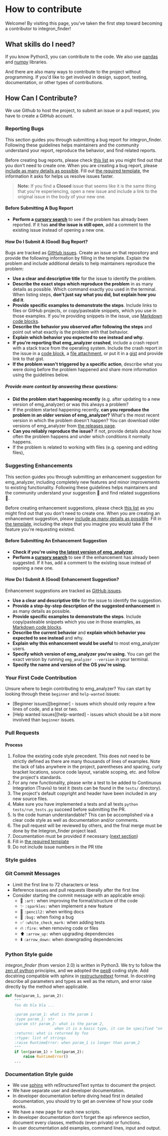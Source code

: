# How to contribute

Welcome! By visiting this page, 
you've taken the first step toward becoming a contributor to integron_finder!

## What skills do I need?

If you know Python3, you can contribute to the code. 
We also use [pandas](https://pandas.pydata.org/) and 
[numpy](http://www.numpy.org/) libraries.

And there are also many ways to contribute to the project without programming. 
If you'd like to get involved in design, 
support, testing, documentation, or other types of contributions.


## How Can I Contribute?

We use Github to host the project, to submit an issue or a pull request,
you have to create a GitHub account.

### Reporting Bugs

This section guides you through submitting a bug report for integron_finder. 
Following these guidelines helps maintainers and the community understand your report, 
reproduce the behavior, and find related reports.

Before creating bug reports, please check [this list](#before-submitting-a-bug-report) 
as you might find out that you don't need to create one.
When you are creating a bug report, please 
[include as many details as possible](#how-do-i-submit-a-good-bug-report). 
Fill out [the required template](.github/ISSUE_TEMPLATE.md), the information it asks for helps us resolve issues faster.

> **Note:**
> If you find a **Closed** issue that seems like it is the same thing that you're experiencing, 
> open a new issue and include a link to the original issue in the body of your new one.

#### Before Submitting A Bug Report

* **Perform a [cursory search](https://github.com/gem-pasteur/Integron_Finder/issues?q=is%3Aopen+is%3Aissue+label%3Abug)** to see if the problem has already been reported. 
If it has **and the issue is still open**, add a comment to the existing issue instead of opening a new one.


#### How Do I Submit A (Good) Bug Report?

Bugs are tracked as [GitHub issues](https://guides.github.com/features/issues/). 
Create an issue on that repository and provide the following information by filling in the template.
Explain the problem and include additional details to help maintainers reproduce the problem:

* **Use a clear and descriptive title** for the issue to identify the problem.
* **Describe the exact steps which reproduce the problem** in as many details as possible. 
  Which command exactly you used in the terminal. 
  When listing steps, **don't just say what you did, but explain how you did it**. 
* **Provide specific examples to demonstrate the steps**. 
  Include links to files or GitHub projects, or copy/pasteable snippets, which you use in those examples. 
  If you're providing snippets in the issue, use [Markdown code blocks](https://help.github.com/articles/markdown-basics/#multiple-lines).
* **Describe the behavior you observed after following the steps** and point out what exactly is the problem with that behavior.
* **Explain which behavior you expected to see instead and why.**
* **If you're reporting that emg_analyzer crashed**, 
  include a crash report with a stack trace from the operating system. 
  Include the crash report in the issue in a [code block](https://help.github.com/articles/markdown-basics/#multiple-lines), 
  a [file attachment](https://help.github.com/articles/file-attachments-on-issues-and-pull-requests/), 
  or put it in a [gist](https://gist.github.com/) and provide link to that gist.
* **If the problem wasn't triggered by a specific action**, describe what you were doing before the problem happened 
  and share more information using the guidelines below.

##### Provide more context by answering these questions:

* **Did the problem start happening recently** (e.g. after updating to a new version of emg_analyzer) or was this always a problem?
* If the problem started happening recently, **can you reproduce the problem in an older version of emg_analyzer?** 
  What's the most recent version in which the problem doesn't happen? You can download older versions of emg_analyzer from 
  [the releases page](https://github.com/freeh4cker/emg_analyzer/releases).
* **Can you reliably reproduce the issue?** If not, provide details about how often the problem happens and under which conditions it normally happens.
* If the problem is related to working with files (e.g. opening and editing files), 

### Suggesting Enhancements

This section guides you through submitting an enhancement suggestion for emg_analyzer, 
including completely new features and minor improvements to existing functionality. 
Following these guidelines helps maintainers and the community understand your suggestion :pencil: 
and find related suggestions :mag_right:.

Before creating enhancement suggestions, please check [this list](#before-submitting-an-enhancement-suggestion) 
as you might find out that you don't need to create one. 
When you are creating an enhancement suggestion, please [include as many details as possible](#how-do-i-submit-a-good-enhancement-suggestion). 
Fill in [the template](.github/ISSUE_TEMPLATE.md), including the steps that you imagine you would take if the feature you're requesting existed.

#### Before Submitting An Enhancement Suggestion

* **Check if you're using [the latest version of emg_analyzer](https://github.com/freeh4cker/emg_analyzer/releases)**.
* **Perform a [cursory search](https://github.com/freeh4cker/emg_analyzer/issues?q=is%3Aopen+is%3Aissue+label%3Aenhancement)** 
  to see if the enhancement has already been suggested. 
  If it has, add a comment to the existing issue instead of opening a new one.

#### How Do I Submit A (Good) Enhancement Suggestion?

Enhancement suggestions are tracked as [GitHub issues](https://guides.github.com/features/issues/). 

* **Use a clear and descriptive title** for the issue to identify the suggestion.
* **Provide a step-by-step description of the suggested enhancement** in as many details as possible.
* **Provide specific examples to demonstrate the steps**. 
  Include copy/pasteable snippets which you use in those examples, as [Markdown code blocks](https://help.github.com/articles/markdown-basics/#multiple-lines).
* **Describe the current behavior** and **explain which behavior you expected to see instead** and why.
* **Explain why this enhancement would be useful** to most emg_analyzer users.
* **Specify which version of emg_analyzer you're using.** You can get the exact version by running `emg_analyzer --version` in your terminal.
* **Specify the name and version of the OS you're using.**

### Your First Code Contribution

Unsure where to begin contributing to emg_analyzer? You can start by looking through these `beginner` and `help-wanted` issues:

* [Beginner issues][beginner] - issues which should only require a few lines of code, and a test or two.
* [Help wanted issues][help-wanted] - issues which should be a bit more involved than `beginner` issues.

### Pull Requests

#### Process

1. Follow the existing code style precedent. This does not need to be strictly
   defined as there are many thousands of lines of examples. Note the lack
   of tabs anywhere in the project, parentheses and spacing, curly bracket
   locations, source code layout, variable scoping, etc. and follow the
   project's standards.
2. For any new functionality, please write a test to be added to Continuous
   Integration (Travis) to test it (tests can be found in the `tests/`
   directory).
3. The project's default copyright and header have been included in any new
   source files.
4. Make sure you have implemented a tests and all tests `python tests/run_tests.py`
   succeed before submitting the PR.
5. Is the code human understandable? This can be accomplished via a clear code
   style as well as documentation and/or comments.
6. The pull request will be reviewed by others, and the final merge must be
   done by the Integron_finder project lead.
7. Documentation must be provided if necessary ([next section](#documentation-style-guide))
8. Fill in [the required template](PULL_REQUEST_TEMPLATE.md)
9. Do not include issue numbers in the PR title

### Style guides

### Git Commit Messages

* Limit the first line to 72 characters or less
* Reference issues and pull requests liberally after the first line
* Consider starting the commit message with an applicable emoji:
    * :art: `:art:` when improving the format/structure of the code
    * :sparkles: `:sparkles:` when implement a new feature
    * :memo: `:pencil2:` when writing docs
    * :bug: `:bug:` when fixing a bug
    * :white_check_mark: `:white_check_mark:` when adding tests
    * :fire: `:fire:` when removing code or files
    * :arrow_up: `:arrow_up:` when upgrading dependencies
    * :arrow_down: `:arrow_down:` when downgrading dependencies


### Python Style guide

*integron_finder* (from version 2.0) is written in Python3. 
We try to follow the [zen of python](https://www.python.org/dev/peps/pep-0020/) principles, 
and we adopted the [pep8](https://www.python.org/dev/peps/pep-0008/) coding style.
Add docstring compatible with sphinx in [restructuredtext]() format.
In docstring describe all parameters and types as well as the return, and error raise
 directly by the method when applicable.

```python
def foo(param_1, param_2):
    """
    foo do bla bla ...
    
    :param param_1: what is the param 1
    :type param_1: str
    :param str param_2: what is the param 2, 
                      when it is a basic type, it can be specified "on line"
    :returns: what is returned by foo
    :rtype: list of strings 
    :raise RuntimeError: when param_1 is longer than param_2
    """
    if len(param_1) > len(param_2):
        raise RuntimeError()
    ...
```

### Documentation Style guide

* We use [sphinx](http://www.sphinx-doc.org/en/stable/) with reStructuredText syntax to document the project.
* We have separate user and developer documentation.
* In developer documentation before diving head first in detailed documentation,
  you should try to get an overview of how your code works.
* We have a new page for each new scripts.
* In developer documentation don't forget the api reference section,
  document every classes, methods (even private) or functions.
* In user documentation add examples, command lines, input and output.

